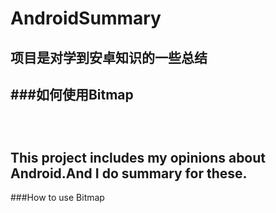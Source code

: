 AndroidSummary
==============================================================
项目是对学到安卓知识的一些总结
--------------------------------------------------------------
###如何使用Bitmap
<br />
<br />
<br />
<br />
This project includes my opinions about Android.And I do summary for these.
--------------------------------------------------------------
###How to use Bitmap

